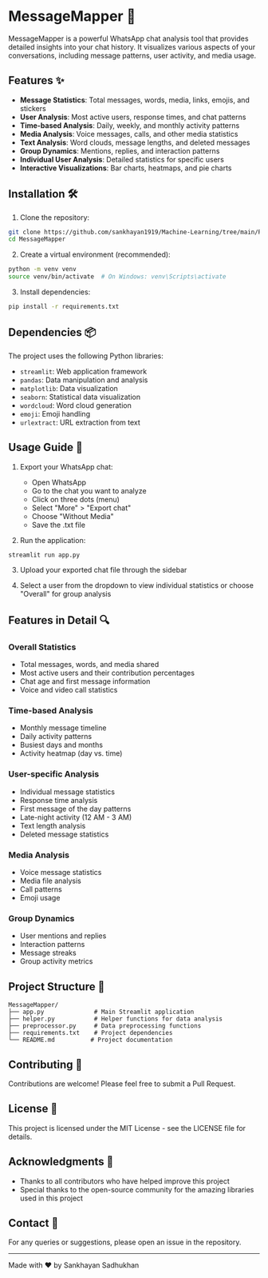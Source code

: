 # MessageMapper 📱

MessageMapper is a powerful WhatsApp chat analysis tool that provides detailed insights into your chat history. It visualizes various aspects of your conversations, including message patterns, user activity, and media usage.

## Features ✨

- **Message Statistics**: Total messages, words, media, links, emojis, and stickers
- **User Analysis**: Most active users, response times, and chat patterns
- **Time-based Analysis**: Daily, weekly, and monthly activity patterns
- **Media Analysis**: Voice messages, calls, and other media statistics
- **Text Analysis**: Word clouds, message lengths, and deleted messages
- **Group Dynamics**: Mentions, replies, and interaction patterns
- **Individual User Analysis**: Detailed statistics for specific users
- **Interactive Visualizations**: Bar charts, heatmaps, and pie charts

## Installation 🛠️

1. Clone the repository:
```bash
git clone https://github.com/sankhayan1919/Machine-Learning/tree/main/Projects/MessageMapper
cd MessageMapper
```

2. Create a virtual environment (recommended):
```bash
python -m venv venv
source venv/bin/activate  # On Windows: venv\Scripts\activate
```

3. Install dependencies:
```bash
pip install -r requirements.txt
```

## Dependencies 📦

The project uses the following Python libraries:
- `streamlit`: Web application framework
- `pandas`: Data manipulation and analysis
- `matplotlib`: Data visualization
- `seaborn`: Statistical data visualization
- `wordcloud`: Word cloud generation
- `emoji`: Emoji handling
- `urlextract`: URL extraction from text

## Usage Guide 📖

1. Export your WhatsApp chat:
   - Open WhatsApp
   - Go to the chat you want to analyze
   - Click on three dots (menu)
   - Select "More" > "Export chat"
   - Choose "Without Media"
   - Save the .txt file

2. Run the application:
```bash
streamlit run app.py
```

3. Upload your exported chat file through the sidebar

4. Select a user from the dropdown to view individual statistics or choose "Overall" for group analysis

## Features in Detail 🔍

### Overall Statistics
- Total messages, words, and media shared
- Most active users and their contribution percentages
- Chat age and first message information
- Voice and video call statistics

### Time-based Analysis
- Monthly message timeline
- Daily activity patterns
- Busiest days and months
- Activity heatmap (day vs. time)

### User-specific Analysis
- Individual message statistics
- Response time analysis
- First message of the day patterns
- Late-night activity (12 AM - 3 AM)
- Text length analysis
- Deleted message statistics

### Media Analysis
- Voice message statistics
- Media file analysis
- Call patterns
- Emoji usage

### Group Dynamics
- User mentions and replies
- Interaction patterns
- Message streaks
- Group activity metrics

## Project Structure 📁

```
MessageMapper/
├── app.py              # Main Streamlit application
├── helper.py           # Helper functions for data analysis
├── preprocessor.py     # Data preprocessing functions
├── requirements.txt    # Project dependencies
└── README.md          # Project documentation
```

## Contributing 🤝

Contributions are welcome! Please feel free to submit a Pull Request.

## License 📄

This project is licensed under the MIT License - see the LICENSE file for details.

## Acknowledgments 🙏

- Thanks to all contributors who have helped improve this project
- Special thanks to the open-source community for the amazing libraries used in this project

## Contact 📧

For any queries or suggestions, please open an issue in the repository.

---

Made with ❤️ by Sankhayan Sadhukhan